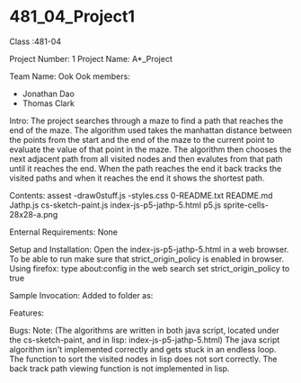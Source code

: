 # 481_04_Project1
Class :481-04

Project Number: 1
Project Name: A*_Project

Team Name: Ook Ook
members:
- Jonathan Dao
- Thomas Clark

Intro: 
  The project searches through a maze to find a path that reaches the end of the maze. The algorithm used takes the manhattan distance between the points from the start and the end of the maze to the current point to evaluate the value of that point in the maze. The algorithm then chooses the next adjacent path from all visited nodes and then evalutes from that path until it reaches the end. When the path reaches the end it back tracks the visited paths and when it reaches the end it shows the shortest path.

Contents:
assest 
  -draw0stuff.js
  -styles.css
 0-README.txt
 README.md
 Jathp.js
 cs-sketch-paint.js
 index-js-p5-jathp-5.html
 p5.js
 sprite-cells-28x28-a.png
  
Enternal Requirements: None

Setup and Installation:
Open the index-js-p5-jathp-5.html in a web browser.
To be able to run make sure that strict_origin_policy is enabled in browser.
Using firefox:
  type about:config in the web search
  set strict_origin_policy to true


Sample Invocation:
Added to folder as: 

Features:

Bugs: Note: (The algorithms are written in both java script, located under the cs-sketch-paint, and in lisp: index-js-p5-jathp-5.html)
The java script algorithm isn't implemented correctly and gets stuck in an endless loop.
The function to sort the visited nodes in lisp does not sort correctly.
The back track path viewing function is not implemented in lisp.
